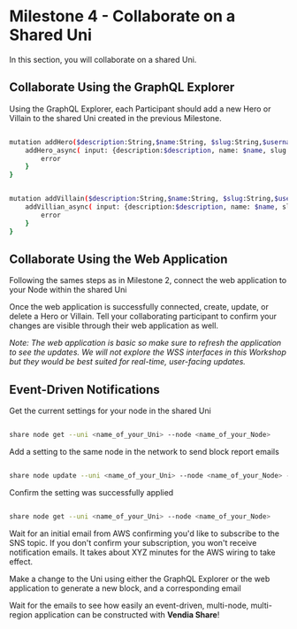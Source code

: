 # Milestone 4 - Collaborate on a Shared Uni
In this section, you will collaborate on a shared Uni.

## Collaborate Using the GraphQL Explorer

Using the GraphQL Explorer, each Participant should add a new Hero or Villain to the shared Uni created in the previous Milestone.

```bash

mutation addHero($description:String,$name:String, $slug:String,$username:String) {
    addHero_async( input: {description:$description, name: $name, slug: $slug, username: $username}) {
        error
    }
}

```

```bash

mutation addVillain($description:String,$name:String, $slug:String,$username:String) {
    addVillian_async( input: {description:$description, name: $name, slug: $slug, username: $username}) {
        error
    }
}

```

## Collaborate Using the Web Application

Following the sames steps as in Milestone 2, connect the web application to your Node within the shared Uni

Once the web application is successfully connected, create, update, or delete a Hero or Villain. Tell your collaborating participant to confirm your changes are visible through their web application as well.

_Note: The web application is basic so make sure to refresh the application to see the updates.  We will not explore the WSS interfaces in this Workshop but they would be best suited for real-time, user-facing updates._

## Event-Driven Notifications
Get the current settings for your node in the shared Uni  
```bash

share node get --uni <name_of_your_Uni> --node <name_of_your_Node>

```  

Add a setting to the same node in the network to send block report emails  

```bash

share node update --uni <name_of_your_Uni> --node <name_of_your_Node> --config '{"blockReportEmails":["you@domain.com"]}' --force

```
  
Confirm the setting was successfully applied  
```bash

share node get --uni <name_of_your_Uni> --node <name_of_your_Node>

```  

Wait for an initial email from AWS confirming you'd like to subscribe to the SNS topic.  If you don't confirm your subscription, you won't receive notification emails.  It takes about XYZ minutes for the AWS wiring to take effect. 

Make a change to the Uni using either the GraphQL Explorer or the web application to generate a new block, and a corresponding email  

Wait for the emails to see how easily an event-driven, multi-node, multi-region application can be constructed with __Vendia Share__!
